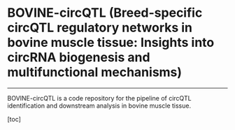 # BOVINE-circQTL (Breed-specific circQTL regulatory networks in bovine muscle tissue: Insights into circRNA biogenesis and multifunctional mechanisms)

***
BOVINE-circQTL is a code repository for the pipeline of circQTL identification and downstream analysis in bovine muscle
tissue.

[toc]

